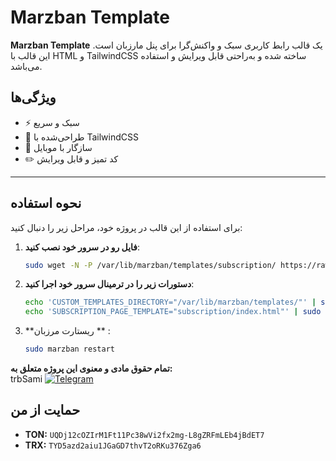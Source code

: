 # Marzban Template

**Marzban Template** یک قالب رابط کاربری سبک و واکنش‌گرا برای پنل مارزبان است. این قالب با HTML و TailwindCSS ساخته شده و به‌راحتی قابل ویرایش و استفاده می‌باشد.

## ویژگی‌ها
- ⚡ سبک و سریع
- 🎨 طراحی‌شده با TailwindCSS
- 📱 سازگار با موبایل
- ✏️ کد تمیز و قابل ویرایش

---

## نحوه استفاده

برای استفاده از این قالب در پروژه خود، مراحل زیر را دنبال کنید:

1. **فایل رو در سرور خود نصب کنید**:
   ```bash
   sudo wget -N -P /var/lib/marzban/templates/subscription/ https://raw.githubusercontent.com/trbsami/marzban-template/refs/heads/main/index.html
2. **دستورات زیر را در ترمینال سرور خود اجرا کنید**:
   ```bash
   echo 'CUSTOM_TEMPLATES_DIRECTORY="/var/lib/marzban/templates/"' | sudo tee -a /opt/marzban/.env
   echo 'SUBSCRIPTION_PAGE_TEMPLATE="subscription/index.html"' | sudo tee -a /opt/marzban/.env
3. **ریستارت مرزبان ** :


   ```bash
   sudo marzban restart
   
**تمام حقوق مادی و معنوی این پروژه متعلق به:**  
trbSami [![Telegram](https://img.shields.io/badge/Telegram-26A5E4?logo=telegram&logoColor=white)](https://t.me/samimifar)


## حمایت از من
- **TON:** `UQDj12cOZIrM1Ft11Pc38wVi2fx2mg-L8gZRFmLEb4jBdET7`
- **TRX:** `TYD5azd2aiu1JGaGD7thvT2oRKu376Zga6`
